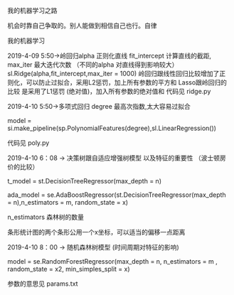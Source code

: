 我的机器学习之路

机会时靠自己争取的。别人能做到相信自己也行。自律

我的机器学习

2019-4-09 5:50->岭回归alpha 正则化直线  fit_intercept 计算直线的截距, max_iter 最大迭代次数 （不同的alpha 对直线得到影响较大）
sl.Ridge(alpha,fit_intercept,max_iter = 1000)
岭回归跟线性回归比较增加了正则化，可以防止过拟合，采用L2惩罚，加上所有参数的平方和
Lasso跟岭回归的比较 是采用了L1惩罚 (绝对值)，加入所有参数的绝对值和
代码见 ridge.py 

2019-4-10 5:50->多项式回归 degree 最高次指数,太大容易过拟合

model = si.make_pipeline(sp.PolynomialFeatures(degree),sl.LinearRegression())

代码见 poly.py

2019-4-10 6：08 -> 决策树跟自适应增强树模型 以及特征的重要性 （波士顿房价的比较）

t_model = st.DecisionTreeRegressor(max_depth = n)

ada_model = se.AdaBoostRegressor(st.DecisionTreeRegressor(max_depth = n),n_estimators = m, random_state = x) 

n_estimators 森林树的数量

条形统计图的两个条形公用一个x坐标，可以适当的偏移一点距离

2019-4-10 8：00 -> 随机森林树模型 (时间周期对特征的影响)

model = se.RandomForestRegressor(max_depth = n, n_estimators = m , random_state = x2, min_simples_split = x)

参数的意思见 params.txt
